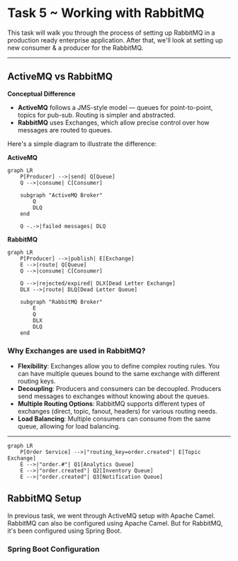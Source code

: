 # Task 5 ~ Working with RabbitMQ

This task will walk you through the process of setting up RabbitMQ in a production ready enterprise application. After that,
we'll look at setting up new consumer & a producer for the RabbitMQ.

---

## ActiveMQ vs RabbitMQ

**Conceptual Difference**
- **ActiveMQ** follows a JMS-style model — queues for point-to-point, topics for pub-sub. Routing is simpler and abstracted.
- **RabbitMQ** uses Exchanges, which allow precise control over how messages are routed to queues.

Here's a simple diagram to illustrate the difference:

**ActiveMQ**
```mermaid
graph LR
    P[Producer] -->|send| Q[Queue]
    Q -->|consume| C[Consumer]
    
    subgraph "ActiveMQ Broker"
        Q
        DLQ
    end
    
    Q -.->|failed messages| DLQ
```

**RabbitMQ**

```mermaid
graph LR
    P[Producer] -->|publish| E[Exchange]
    E -->|route| Q[Queue]
    Q -->|consume| C[Consumer]
    
    Q -->|rejected/expired| DLX[Dead Letter Exchange]
    DLX -->|route| DLQ[Dead Letter Queue]

    subgraph "RabbitMQ Broker"
        E
        Q
        DLX
        DLQ
    end
```

### **Why Exchanges are used in RabbitMQ?**

- **Flexibility**: Exchanges allow you to define complex routing rules. You can have multiple queues bound to the same 
exchange with different routing keys.
- **Decoupling**: Producers and consumers can be decoupled. Producers send messages to exchanges without knowing about the queues.
- **Multiple Routing Options**: RabbitMQ supports different types of exchanges (direct, topic, fanout, headers) for various routing needs.
- **Load Balancing**: Multiple consumers can consume from the same queue, allowing for load balancing.

---

```mermaid
graph LR
    P[Order Service] -->|"routing_key=order.created"| E[Topic Exchange]
    E -->|"order.#"| Q1[Analytics Queue]
    E -->|"order.created"| Q2[Inventory Queue]
    E -->|"order.created"| Q3[Notification Queue]
```

## **RabbitMQ Setup**

In previous task, we went through ActiveMQ setup with Apache Camel. RabbitMQ can also be
configured using Apache Camel. But for RabbitMQ, it's been configured using Spring Boot.

### **Spring Boot Configuration**

